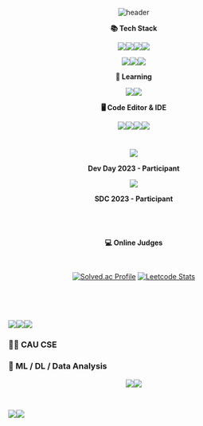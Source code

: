 <div align="center">

![header](https://capsule-render.vercel.app/api?type=Waving&color=00B4FF&text=➫&fontColor=90D2D8)

**📚 Tech Stack**

<img src="https://img.shields.io/badge/Python-3776AB?style=for-the-badge&logo=Python&logoColor=white"/><img src="https://img.shields.io/badge/TensorFlow-FF6F00?style=for-the-badge&logo=TensorFlow&logoColor=white"/><img src="https://img.shields.io/badge/Keras-D00000?style=for-the-badge&logo=Keras&logoColor=white"/><img src="https://img.shields.io/badge/Anaconda-44A833?style=for-the-badge&logo=Anaconda&logoColor=white"/>

<img src="https://img.shields.io/badge/c++-00599C?style=for-the-badge&logo=c%2B%2B&logoColor=white"><img src="https://img.shields.io/badge/C-A8B9CC?style=for-the-badge&logo=c&logoColor=white"/><img src="https://img.shields.io/badge/java-007396?style=for-the-badge&logo=java&logoColor=white"> 

**🧠 Learning**

<img src="https://img.shields.io/badge/Mojo-B32629?style=for-the-badge&logo=Fireship&logoColor=white"><img src="https://img.shields.io/badge/Rust-CE422B?style=for-the-badge&logo=rust&logoColor=white">

**🖥️ Code Editor & IDE**

<img src="https://img.shields.io/badge/vim-019733?style=for-the-badge&logo=vim&logoColor=white"/><img src="https://img.shields.io/badge/vsc-007ACC?style=for-the-badge&logo=visualstudiocode&logoColor=white"/><img src="https://img.shields.io/badge/PyCharm-00DD79?style=for-the-badge&logo=PyCharm&logoColor=white"/><img src="https://img.shields.io/badge/CLion-00AFCF?style=for-the-badge&logo=CLion&logoColor=white"/>

#

<img src="https://img.shields.io/badge/OpenAI-412991?style=for-the-badge&logo=openai&logoColor=white"/> 

**Dev Day 2023 - Participant**

<img src="https://img.shields.io/badge/Samsung-1428A0?style=for-the-badge&logo=samsung&logoColor=white"/> 

**SDC 2023 - Participant**

#


<br/>


**💻 Online Judges**

<br/>

[![Solved.ac Profile](http://mazassumnida.wtf/api/v2/generate_badge?boj=cktmdwns604)](https://solved.ac/cktmdwns604/)
[![Leetcode Stats](https://leetcard.jacoblin.cool/cktmdwns604?width=490&height=180&theme=unicorn&font=sourcecodepro)](https://leetcode.com/cktmdwns604/)
  
</div>
  
#

<br/>

### <img src="https://img.shields.io/badge/Windows-0078D6?style=for-the-badge&logo=Windows&logoColor=white"/><img src="https://img.shields.io/badge/MacOS-000000?style=for-the-badge&logo=Apple&logoColor=white"/><img src="https://img.shields.io/badge/Ubuntu-E95420?style=for-the-badge&logo=Ubuntu&logoColor=white"/>

### 👨‍🎓 CAU CSE
### 🤖 ML / DL / Data Analysis


<div align="center">


<img src="https://github-readme-stats.vercel.app/api/top-langs/?username=chaseungjoon&layout=compact&theme=tokyonight"><img src="https://github-readme-stats.vercel.app/api?username=chaseungjoon&show_icons=true&theme=tokyonight">

</div>

<br/>

<a href="https://velog.io/@cktmdwns604" target="_blank"><img src="https://img.shields.io/badge/velog-20C997?style=for-the-badge&logo=velog&logoColor=white"/></a><a href="https://chaseungjoon.notion.site/baekjoon-codes-384e15b2e16b4adc9527472e17752c27?pvs=4" target="_blank"><img src="https://img.shields.io/badge/Notion-000000?style=for-the-badge&logo=Notion&logoColor=white"/></a>



